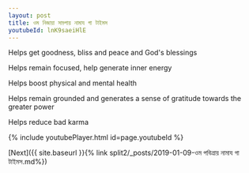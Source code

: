 ```yaml
---
layout: post
title: ওম নিজায়া সাড়্গায় নামায গা টাইমস
youtubeId: lnK9saeiHlE
---
```

 
 
Helps get goodness, bliss and peace and God's blessings
 
Helps remain focused, help generate inner energy 
 
Helps boost physical and mental health 
 
Helps remain grounded and generates a sense of gratitude towards the greater power 
 
Helps reduce bad karma
 
 
 
 


{% include youtubePlayer.html id=page.youtubeId %}
 
[Next]({{ site.baseurl }}{% link  split2/_posts/2019-01-09-ওম পবিত্রায় নামায গা টাইমস.md%})
 
